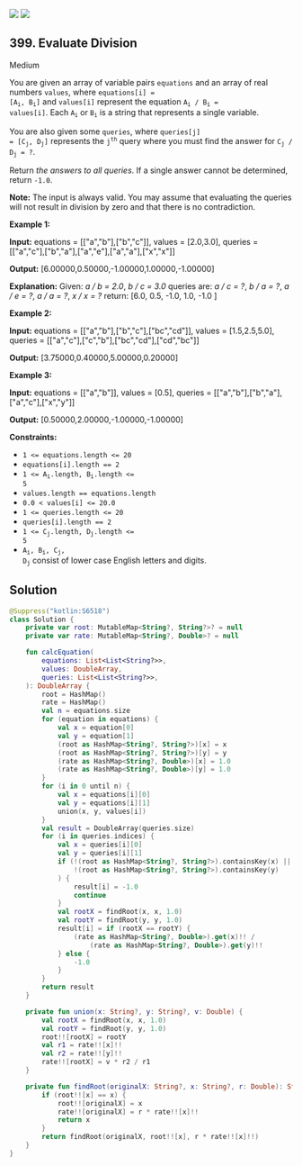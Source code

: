 [![](https://img.shields.io/github/stars/javadev/LeetCode-in-Kotlin?label=Stars&style=flat-square)](https://github.com/javadev/LeetCode-in-Kotlin)
[![](https://img.shields.io/github/forks/javadev/LeetCode-in-Kotlin?label=Fork%20me%20on%20GitHub%20&style=flat-square)](https://github.com/javadev/LeetCode-in-Kotlin/fork)

## 399\. Evaluate Division

Medium

You are given an array of variable pairs `equations` and an array of real numbers `values`, where <code>equations[i] = [A<sub>i</sub>, B<sub>i</sub>]</code> and `values[i]` represent the equation <code>A<sub>i</sub> / B<sub>i</sub> = values[i]</code>. Each <code>A<sub>i</sub></code> or <code>B<sub>i</sub></code> is a string that represents a single variable.

You are also given some `queries`, where <code>queries[j] = [C<sub>j</sub>, D<sub>j</sub>]</code> represents the <code>j<sup>th</sup></code> query where you must find the answer for <code>C<sub>j</sub> / D<sub>j</sub> = ?</code>.

Return _the answers to all queries_. If a single answer cannot be determined, return `-1.0`.

**Note:** The input is always valid. You may assume that evaluating the queries will not result in division by zero and that there is no contradiction.

**Example 1:**

**Input:** equations = \[\["a","b"],["b","c"]], values = [2.0,3.0], queries = \[\["a","c"],["b","a"],["a","e"],["a","a"],["x","x"]]

**Output:** [6.00000,0.50000,-1.00000,1.00000,-1.00000]

**Explanation:** Given: _a / b = 2.0_, _b / c = 3.0_ queries are: _a / c = ?_, _b / a = ?_, _a / e = ?_, _a / a = ?_, _x / x = ?_ return: [6.0, 0.5, -1.0, 1.0, -1.0 ]

**Example 2:**

**Input:** equations = \[\["a","b"],["b","c"],["bc","cd"]], values = [1.5,2.5,5.0], queries = \[\["a","c"],["c","b"],["bc","cd"],["cd","bc"]]

**Output:** [3.75000,0.40000,5.00000,0.20000]

**Example 3:**

**Input:** equations = \[\["a","b"]], values = [0.5], queries = \[\["a","b"],["b","a"],["a","c"],["x","y"]]

**Output:** [0.50000,2.00000,-1.00000,-1.00000]

**Constraints:**

*   `1 <= equations.length <= 20`
*   `equations[i].length == 2`
*   <code>1 <= A<sub>i</sub>.length, B<sub>i</sub>.length <= 5</code>
*   `values.length == equations.length`
*   `0.0 < values[i] <= 20.0`
*   `1 <= queries.length <= 20`
*   `queries[i].length == 2`
*   <code>1 <= C<sub>j</sub>.length, D<sub>j</sub>.length <= 5</code>
*   <code>A<sub>i</sub>, B<sub>i</sub>, C<sub>j</sub>, D<sub>j</sub></code> consist of lower case English letters and digits.

## Solution

```kotlin
@Suppress("kotlin:S6518")
class Solution {
    private var root: MutableMap<String?, String?>? = null
    private var rate: MutableMap<String?, Double>? = null

    fun calcEquation(
        equations: List<List<String?>>,
        values: DoubleArray,
        queries: List<List<String?>>,
    ): DoubleArray {
        root = HashMap()
        rate = HashMap()
        val n = equations.size
        for (equation in equations) {
            val x = equation[0]
            val y = equation[1]
            (root as HashMap<String?, String?>)[x] = x
            (root as HashMap<String?, String?>)[y] = y
            (rate as HashMap<String?, Double>)[x] = 1.0
            (rate as HashMap<String?, Double>)[y] = 1.0
        }
        for (i in 0 until n) {
            val x = equations[i][0]
            val y = equations[i][1]
            union(x, y, values[i])
        }
        val result = DoubleArray(queries.size)
        for (i in queries.indices) {
            val x = queries[i][0]
            val y = queries[i][1]
            if (!(root as HashMap<String?, String?>).containsKey(x) ||
                !(root as HashMap<String?, String?>).containsKey(y)
            ) {
                result[i] = -1.0
                continue
            }
            val rootX = findRoot(x, x, 1.0)
            val rootY = findRoot(y, y, 1.0)
            result[i] = if (rootX == rootY) {
                (rate as HashMap<String?, Double>).get(x)!! /
                    (rate as HashMap<String?, Double>).get(y)!!
            } else {
                -1.0
            }
        }
        return result
    }

    private fun union(x: String?, y: String?, v: Double) {
        val rootX = findRoot(x, x, 1.0)
        val rootY = findRoot(y, y, 1.0)
        root!![rootX] = rootY
        val r1 = rate!![x]!!
        val r2 = rate!![y]!!
        rate!![rootX] = v * r2 / r1
    }

    private fun findRoot(originalX: String?, x: String?, r: Double): String? {
        if (root!![x] == x) {
            root!![originalX] = x
            rate!![originalX] = r * rate!![x]!!
            return x
        }
        return findRoot(originalX, root!![x], r * rate!![x]!!)
    }
}
```